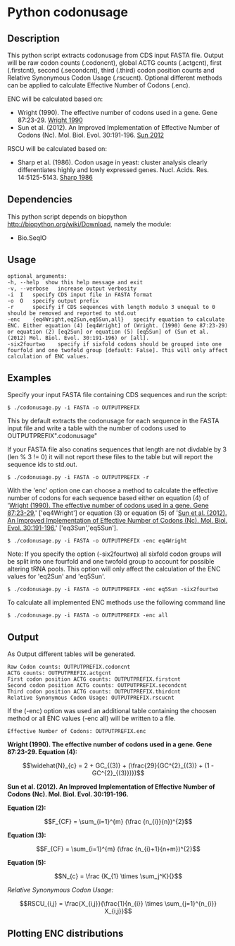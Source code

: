 Python codonusage
=================

Description
-----------
This python script extracts codonusage from CDS input FASTA file. Output will be raw codon counts (.codoncnt), global ACTG counts (.actgcnt), first (.firstcnt), second (.secondcnt), third (.third) codon position counts and Relative Synonymous Codon Usage (.rscucnt). Optional different methods can be applied to calculate Effective Number of Codons (.enc).

ENC will be calculated based on:
* Wright (1990). The effective number of codons used in a gene. Gene 87:23-29. [Wright 1990](https://doi.org/10.1016/0378-1119(90)90491-9)
* Sun et al. (2012). An Improved Implementation of Effective Number of Codons (Nc). Mol. Biol. Evol. 30:191-196. [Sun 2012](https://doi.org/10.1093/molbev/mss201)


RSCU will be calculated based on:
* Sharp et al. (1986). Codon usage in yeast: cluster analysis clearly differentiates highly and lowly expressed genes. Nucl. Acids. Res. 14:5125-5143. [Sharp 1986](https://doi.org/10.1093/nar/14.13.5125)

Dependencies
------------
This python script depends on biopython <http://biopython.org/wiki/Download>, namely the module:

* Bio.SeqIO

Usage
-----

	optional arguments:
	-h,	--help	show this help message and exit
	-v,	--verbose	increase output verbosity
	-i	I	specify CDS input file in FASTA format
	-o	O	specify output prefix
	-r		specify if CDS sequences with length modulo 3 unequal to 0 should be removed and reported to std.out
	-enc	{eq4Wright,eq2Sun,eq5Sun,all}	specify equation to calculate ENC. Either equation (4) [eq4Wright] of (Wright. (1990) Gene 87:23-29) or equation (2) [eq2Sun] or equation (5) [eq5Sun] of (Sun et al. (2012) Mol. Biol. Evol. 30:191-196) or [all].
	-six2fourtwo	specify if sixfold codons should be grouped into one fourfold and one twofold group [default: False]. This will only affect calculation of ENC values.

Examples
--------

Specify your input FASTA file containing CDS sequences and run the script:

	$ ./codonusage.py -i FASTA -o OUTPUTPREFIX

This by default extracts the codonusage for each sequence in the FASTA input file and write a table with the number of codons used to OUTPUTPREFIX".codonusage"

If your FASTA file also conatins sequences that length are not divdable by 3 (len % 3 != 0) it will not report these files to the table but will report the sequence ids to std.out.

	$ ./codonusage.py -i FASTA -o OUTPUTPREFIX -r

With the 'enc' option one can choose a method to calculate the effective number of codons for each sequence based either on equation (4) of '[Wright (1990). The effective number of codons used in a gene. Gene 87:23-29.](https://doi.org/10.1016/0378-1119(90)90491-9)' ['eq4Wright'] or equation (3) or equation (5) of '[Sun et al. (2012). An Improved Implementation of Effective Number of Codons (Nc). Mol. Biol. Evol. 30:191-196.](https://doi.org/10.1093/molbev/mss201)' ['eq3Sun','eq5Sun'].

	$ ./codonusage.py -i FASTA -o OUTPUTPREFIX -enc eq4Wright

Note: If you specify the option (-six2fourtwo) all sixfold codon groups will be split into one fourfold and one twofold group to account for possible altering tRNA pools. This option will only affect the calculation of the ENC values for 'eq2Sun' and 'eq5Sun'.

	$ ./codonusage.py -i FASTA -o OUTPUTPREFIX -enc eq5Sun -six2fourtwo

To calculate all implemented ENC methods use the following command line

	$ ./codonusage.py -i FASTA -o OUTPUTPREFIX -enc all

Output
------

As Output different tables will be generated.

	Raw Codon counts: OUTPUTPREFIX.codoncnt
	ACTG counts: OUTPUTPREFIX.actgcnt
	First codon position ACTG counts: OUTPUTPREFIX.firstcnt
	Second codon position ACTG counts: OUTPUTPREFIX.secondcnt
	Third codon position ACTG counts: OUTPUTPREFIX.thirdcnt
	Relative Synonymous Codon Usage: OUTPUTPREFIX.rscucnt

If the (-enc) option was used an additional table containing the choosen method or all ENC values (-enc all) will be written to a file.

	Effective Number of Codons: OUTPUTPREFIX.enc

**Wright (1990). The effective number of codons used in a gene. Gene 87:23-29. Equation (4):**

$$\widehat{N}_{c} = 2 + GC_{(3)} + (\frac{29}{GC^{2}_{(3)} + (1 - GC^{2}_{(3)})})$$

**Sun et al. (2012). An Improved Implementation of Effective Number of Codons (Nc). Mol. Biol. Evol. 30:191-196.**

**Equation (2):**

$$F_{CF} = \sum_{i=1}^{m} (\frac {n_{i}}{n})^{2}$$

**Equation (3):**

$$F_{CF} = \sum_{i=1}^{m} (\frac {n_{i}+1}{n+m})^{2}$$

**Equation (5):**

$$N_{c} = \frac {K_{1} \times \sum_j^K}{}$$

**Relative Synonymous Codon Usage*:*

$$RSCU_{i,j} = \frac{X_{i,j}}{\frac{1}{n_{i}} \times \sum_{j=1}^{n_{i}} X_{i,j}}$$

Plotting ENC distributions
--------------------------



